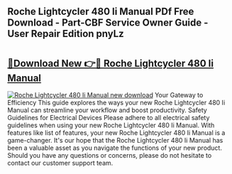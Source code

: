 ## Roche Lightcycler 480 Ii Manual PDf Free Download - Part-CBF Service Owner Guide - User Repair Edition pnyLz

# <h2><a href="http://cf15932.oget.top/?id=Roche+Lightcycler+480+Ii+Manual">🔗Download New 👉🔴 Roche Lightcycler 480 Ii Manual</a></h2>

[![Roche Lightcycler 480 Ii Manual new download](https://i.imgur.com/5g1atiW.png)](http://cf15932.oget.top/?id=Roche+Lightcycler+480+Ii+Manual)
Your Gateway to Efficiency This guide explores the ways your new Roche Lightcycler 480 Ii Manual can streamline your workflow and boost productivity. Safety Guidelines for Electrical Devices Please adhere to all electrical safety guidelines when using your new Roche Lightcycler 480 Ii Manual. With features like list of features, your new Roche Lightcycler 480 Ii Manual is a game-changer. It's our hope that the Roche Lightcycler 480 Ii Manual has been a valuable asset as you navigate the functions of your new product. Should you have any questions or concerns, please do not hesitate to contact our customer support team.
